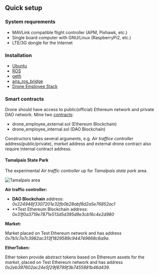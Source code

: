 ## Quick setup

### System requrements

* MAVLink compatible flight controller (APM, Pixhawk, etc.)
* Single board computer with GNU/Linux (RaspberryPi2, etc.)
* LTE/3G dongle for the Internet

### Installation

* [Ubuntu](https://wiki.ubuntu.com/ARM/RaspberryPi)
* [ROS](http://wiki.ros.org/indigo/Installation)
* [geth](https://github.com/ethereum/go-ethereum/wiki/Installation-Instructions-for-Ubuntu)
* [aira_ros_bridge](https://github.com/aira-dao/aira_ros_bridge/tree/master/aira_ros_bridge)
* [Drone Employee Stack](https://github.com/DroneEmployee/drone_employee_ros)

### Smart contracts

Drone should have access to public(official) Ethereum network and private DAO network.
Mine two [contracts](https://github.com/DroneEmployee/contracts):

* drone_employee_external.sol (Ethereum Blockchain)
* drone_employee_internal.sol (DAO Blockchain)

Constructors takes several arguments, e.g. *Air traffice controller* address(public/private),
*market* address and external drone contract also require internal contract address.

#### Tamalpais State Park

The experimental *Air traffic controller* up for *Tamalpais state park* area.

![Tamalpais area](https://raw.githubusercontent.com/DroneEmployee/drone_employee_ros/master/drone_employee/doc/tamalpais_region.png)

**Air traffic controller:**

* **DAO Blockchain** address: *0x224946f3307201e32fb0b28abf8d2a5e76852ac1*
* **Test Ethereum Blockchain address: *0x31f0a3719e7871e513d5d395d9e3cb16c4e2d980*

**Market:**

Market placed on Test Ethereum network and has address *0x7b1c7a7c3982ac313f1829589c944749668c6a9a*.

**EtherToken:**

Ether token provide abstract tokens based on Ethereum assets for the *market*, placed on Test Ethereum network and has address *0x2eb397602ac24e5f29f8799f3b7455881b46d439*.
